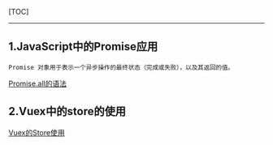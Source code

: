 [TOC]

---

## 1.JavaScript中的Promise应用
	Promise 对象用于表示一个异步操作的最终状态（完成或失败），以及其返回的值。
[Promise.all的语法](https://developer.mozilla.org/zh-CN/docs/Web/JavaScript/Reference/Global_Objects/Promise/all#%E8%AF%AD%E6%B3%95)

## 2.Vuex中的store的使用
[Vuex的Store使用](../vue_vuex.html)